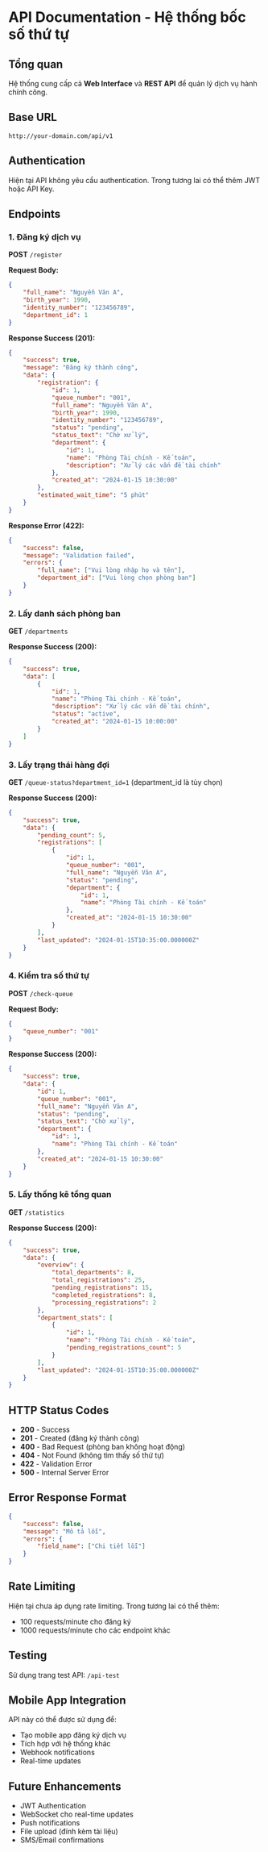 # API Documentation - Hệ thống bốc số thứ tự

## Tổng quan
Hệ thống cung cấp cả **Web Interface** và **REST API** để quản lý dịch vụ hành chính công.

## Base URL
```
http://your-domain.com/api/v1
```

## Authentication
Hiện tại API không yêu cầu authentication. Trong tương lai có thể thêm JWT hoặc API Key.

## Endpoints

### 1. Đăng ký dịch vụ
**POST** `/register`

**Request Body:**
```json
{
    "full_name": "Nguyễn Văn A",
    "birth_year": 1990,
    "identity_number": "123456789",
    "department_id": 1
}
```

**Response Success (201):**
```json
{
    "success": true,
    "message": "Đăng ký thành công",
    "data": {
        "registration": {
            "id": 1,
            "queue_number": "001",
            "full_name": "Nguyễn Văn A",
            "birth_year": 1990,
            "identity_number": "123456789",
            "status": "pending",
            "status_text": "Chờ xử lý",
            "department": {
                "id": 1,
                "name": "Phòng Tài chính - Kế toán",
                "description": "Xử lý các vấn đề tài chính"
            },
            "created_at": "2024-01-15 10:30:00"
        },
        "estimated_wait_time": "5 phút"
    }
}
```

**Response Error (422):**
```json
{
    "success": false,
    "message": "Validation failed",
    "errors": {
        "full_name": ["Vui lòng nhập họ và tên"],
        "department_id": ["Vui lòng chọn phòng ban"]
    }
}
```

### 2. Lấy danh sách phòng ban
**GET** `/departments`

**Response Success (200):**
```json
{
    "success": true,
    "data": [
        {
            "id": 1,
            "name": "Phòng Tài chính - Kế toán",
            "description": "Xử lý các vấn đề tài chính",
            "status": "active",
            "created_at": "2024-01-15 10:00:00"
        }
    ]
}
```

### 3. Lấy trạng thái hàng đợi
**GET** `/queue-status?department_id=1` (department_id là tùy chọn)

**Response Success (200):**
```json
{
    "success": true,
    "data": {
        "pending_count": 5,
        "registrations": [
            {
                "id": 1,
                "queue_number": "001",
                "full_name": "Nguyễn Văn A",
                "status": "pending",
                "department": {
                    "id": 1,
                    "name": "Phòng Tài chính - Kế toán"
                },
                "created_at": "2024-01-15 10:30:00"
            }
        ],
        "last_updated": "2024-01-15T10:35:00.000000Z"
    }
}
```

### 4. Kiểm tra số thứ tự
**POST** `/check-queue`

**Request Body:**
```json
{
    "queue_number": "001"
}
```

**Response Success (200):**
```json
{
    "success": true,
    "data": {
        "id": 1,
        "queue_number": "001",
        "full_name": "Nguyễn Văn A",
        "status": "pending",
        "status_text": "Chờ xử lý",
        "department": {
            "id": 1,
            "name": "Phòng Tài chính - Kế toán"
        },
        "created_at": "2024-01-15 10:30:00"
    }
}
```

### 5. Lấy thống kê tổng quan
**GET** `/statistics`

**Response Success (200):**
```json
{
    "success": true,
    "data": {
        "overview": {
            "total_departments": 8,
            "total_registrations": 25,
            "pending_registrations": 15,
            "completed_registrations": 8,
            "processing_registrations": 2
        },
        "department_stats": [
            {
                "id": 1,
                "name": "Phòng Tài chính - Kế toán",
                "pending_registrations_count": 5
            }
        ],
        "last_updated": "2024-01-15T10:35:00.000000Z"
    }
}
```

## HTTP Status Codes
- **200** - Success
- **201** - Created (đăng ký thành công)
- **400** - Bad Request (phòng ban không hoạt động)
- **404** - Not Found (không tìm thấy số thứ tự)
- **422** - Validation Error
- **500** - Internal Server Error

## Error Response Format
```json
{
    "success": false,
    "message": "Mô tả lỗi",
    "errors": {
        "field_name": ["Chi tiết lỗi"]
    }
}
```

## Rate Limiting
Hiện tại chưa áp dụng rate limiting. Trong tương lai có thể thêm:
- 100 requests/minute cho đăng ký
- 1000 requests/minute cho các endpoint khác

## Testing
Sử dụng trang test API: `/api-test`

## Mobile App Integration
API này có thể được sử dụng để:
- Tạo mobile app đăng ký dịch vụ
- Tích hợp với hệ thống khác
- Webhook notifications
- Real-time updates

## Future Enhancements
- JWT Authentication
- WebSocket cho real-time updates
- Push notifications
- File upload (đính kèm tài liệu)
- SMS/Email confirmations
